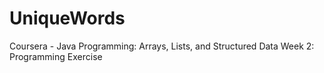 # UniqueWords

Coursera - Java Programming: Arrays, Lists, and Structured Data Week 2: Programming Exercise
